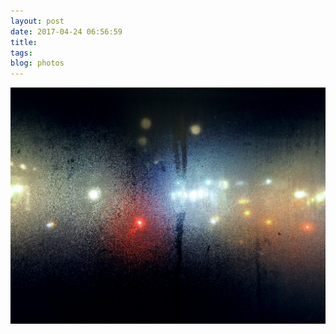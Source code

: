 ```yaml
---
layout: post
date: 2017-04-24 06:56:59
title: 
tags:
blog: photos
---
```


![title](/assets/photoblog/wet-window.jpg)
